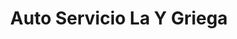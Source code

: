 ---
title: "Auto Servicio La Y Griega"
url: /puerto-viejo/auto-servicio-la-y-griega/
shop: Autowerkstatt
---